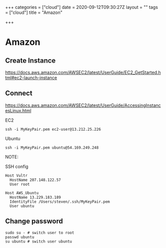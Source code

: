 +++
categories = ["cloud"]
date = 2020-09-12T09:30:27Z
layout = ""
tags = ["cloud"]
title = "Amazon"

+++
# Amazon

## Create Instance

https://docs.aws.amazon.com/AWSEC2/latest/UserGuide/EC2_GetStarted.html#ec2-launch-instance

## Connect

https://docs.aws.amazon.com/AWSEC2/latest/UserGuide/AccessingInstancesLinux.html

EC2

```
ssh -i MyKeyPair.pem ec2-user@13.212.25.226
```

Ubuntu

```
ssh -i MyKeyPair.pem ubuntu@54.169.249.248
```



NOTE:

SSH config

```
Host Vultr
  HostName 207.148.122.57
  User root

Host AWS_Ubuntu
  HostName 13.229.183.189
  IdentityFile /Users/steven/.ssh/MyKeyPair.pem
  User ubuntu
```

## Change password

```
sudo su - # switch user to root
passwd ubuntu
su ubuntu # switch user ubuntu
```

